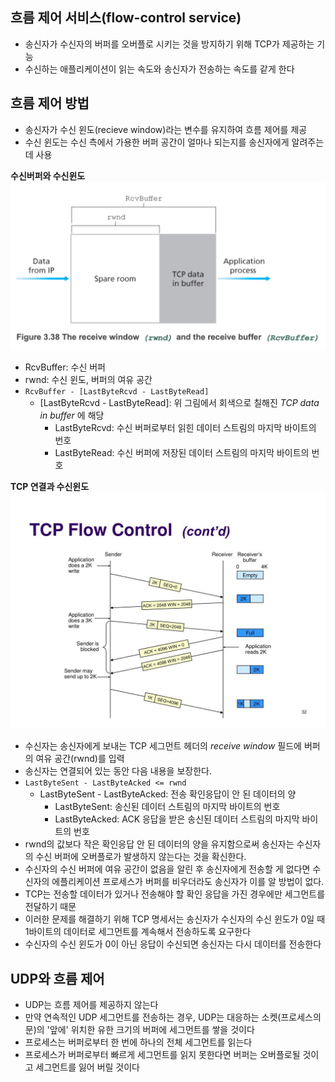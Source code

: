 ## 흐름 제어 서비스(flow-control service)
- 송신자가 수신자의 버퍼를 오버플로 시키는 것을 방지하기 위해 TCP가 제공하는 기능
- 수신하는 애플리케이션이 읽는 속도와 송신자가 전송하는 속도를 같게 한다

## 흐름 제어 방법
- 송신자가 수신 윈도(recieve window)라는 변수를 유지하여 흐름 제어를 제공
- 수신 윈도는 수신 측에서 가용한 버퍼 공간이 얼마나 되는지를 송신자에게 알려주는데 사용

**수신버퍼와 수신윈도**
![rwnd](./images/rwnd.png)

- RcvBuffer: 수신 버퍼
- rwnd: 수신 윈도, 버퍼의 여유 공간
- `RcvBuffer - [LastByteRcvd - LastByteRead]`
  - [LastByteRcvd - LastByteRead]: 위 그림에서 회색으로 칠해진 *TCP data in buffer* 에 해당
    - LastByteRcvd: 수신 버퍼로부터 읽힌 데이터 스트림의 마지막 바이트의 번호
    - LastByteRead: 수신 버퍼에 저장된 데이터 스트림의 마지막 바이트의 번호

**TCP 연결과 수신윈도**
![tcp_flow_control_win](./images/tcp_flow_control_win.jpg)

- 수신자는 송신자에게 보내는 TCP 세그먼트 헤더의 *receive window* 필드에 버퍼의 여유 공간(rwnd)를 입력
- 송신자는 연결되어 있는 동안 다음 내용을 보장한다.
- `LastByteSent - LastByteAcked <= rwnd`
  - LastByteSent - LastByteAcked: 전송 확인응답이 안 된 데이터의 양
    - LastByteSent: 송신된 데이터 스트림의 마지막 바이트의 번호
    - LastByteAcked: ACK 응답을 받은 송신된 데이터 스트림의 마지막 바이트의 번호
- rwnd의 값보다 작은 확인응답 안 된 데이터의 양을 유지함으로써 송신자는 수신자의 수신 버퍼에 오버플로가 발생하지 않는다는 것을 확신한다.
- 수신자의 수신 버퍼에 여유 공간이 없음을 알린 후 송신자에게 전송할 게 없다면 수신자의 에플리케이션 프로세스가 버퍼를 비우더라도 송신자가 이를 알 방법이 없다.
- TCP는 전송할 데이터가 있거나 전송해야 할 확인 응답을 가진 경우에만 세그먼트를 전달하기 때문
- 이러한 문제를 해결하기 위해 TCP 명세서는 송신자가 수신자의 수신 윈도가 0일 때 1바이트의 데이터로 세그먼트를 계속해서 전송하도록 요구한다
- 수신자의 수신 윈도가 0이 아닌 응답이 수신되면 송신자는 다시 데이터를 전송한다

## UDP와 흐름 제어
- UDP는 흐름 제어를 제공하지 않는다
- 만약 연속적인 UDP 세그먼트를 전송하는 경우, UDP는 대응하는 소켓(프로세스의 문)의 '앞에' 위치한 유한 크기의 버퍼에 세그먼트를 쌓을 것이다
- 프로세스는 버퍼로부터 한 번에 하나의 전체 세그먼트를 읽는다
- 프로세스가 버퍼로부터 빠르게 세그먼트를 읽지 못한다면 버퍼는 오버플로될 것이고 세그먼트를 잃어 버릴 것이다